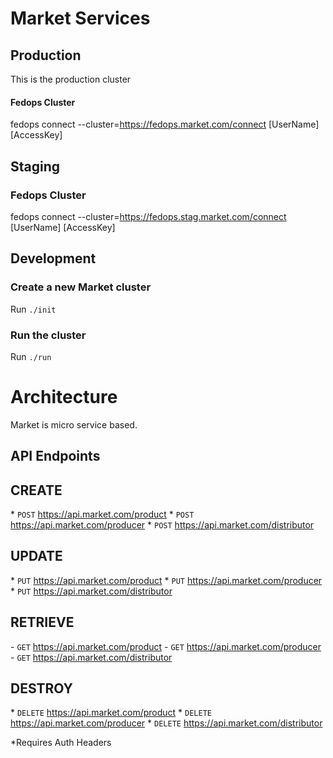 # Market Services #

## Production ##
This is the production cluster

#### Fedops Cluster ####
fedops connect --cluster=https://fedops.market.com/connect
[UserName]
[AccessKey]

## Staging ##

### Fedops Cluster ###
fedops connect --cluster=https://fedops.stag.market.com/connect
[UserName]
[AccessKey]

## Development ##

### Create a new Market cluster ###
Run `./init`

### Run the cluster ###
Run `./run`

# Architecture #

Market is micro service based.

## API Endpoints ##
## CREATE ##
\* `POST` https://api.market.com/product
\* `POST` https://api.market.com/producer
\* `POST` https://api.market.com/distributor

## UPDATE ##
\* `PUT` https://api.market.com/product
\* `PUT` https://api.market.com/producer
\* `PUT` https://api.market.com/distributor

## RETRIEVE ##
\- `GET` https://api.market.com/product
\- `GET` https://api.market.com/producer
\- `GET` https://api.market.com/distributor

## DESTROY ##
\* `DELETE` https://api.market.com/product
\* `DELETE` https://api.market.com/producer
\* `DELETE` https://api.market.com/distributor

*Requires Auth Headers
